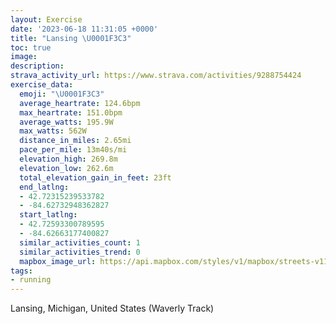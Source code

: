 ```yaml
---
layout: Exercise
date: '2023-06-18 11:31:05 +0000'
title: "Lansing \U0001F3C3"
toc: true
image:
description:
strava_activity_url: https://www.strava.com/activities/9288754424
exercise_data:
  emoji: "\U0001F3C3"
  average_heartrate: 124.6bpm
  max_heartrate: 151.0bpm
  average_watts: 195.9W
  max_watts: 562W
  distance_in_miles: 2.65mi
  pace_per_mile: 13m40s/mi
  elevation_high: 269.8m
  elevation_low: 262.6m
  total_elevation_gain_in_feet: 23ft
  end_latlng:
  - 42.72315239533782
  - -84.62732948362827
  start_latlng:
  - 42.72593300789595
  - -84.62663177400827
  similar_activities_count: 1
  similar_activities_trend: 0
  mapbox_image_url: https://api.mapbox.com/styles/v1/mapbox/streets-v11/static/path-5+787af2-1.0(%7DcxcGl%60ocOOIUSAG%3FUOWGEa%40G_%40o%40%7D%40_Ag%40w%40OIGBO%5Ca%40n%40%5Db%40MJg%40_%40E_%40CAqB%40UCUG%7DA%40G%40ED%40TCDC%40OAODCH%3FJOF%5BZMd%40A%60%40BNHTTTXDzD%40NGNOHUDY%3FYGWKUOMYEuDAYJQVKb%40Bd%40J%5CJLJFZDjD%3FNANINOHUBS%3FSE%5BIUOOSGIAwDA_%40OOAOFIHIVCT%40nBLXRTPDh%40%40SE%5BAMCGCKSIUAY%40mBHYRS%5CE%5EFBFAJc%40NMNITER%3FZBPHTNNJHL%40%5E%40C%3F%3FD%3Fp%40JABWCB%3FRR%40B%5BAT%40BJ%3FBB%3F%5D%3F%5EBCHA%40GFI%3FEE%40%3FE%40DGD%3FFLBBSEH%40JF%40J%3FBYCP%40HL%40BC%40UABAPB%40F%3F%40A%3FSCEYA%5B%3FABYBMFq%40M%3FETCHODAjC%3FXEPSJYBe%40E%5BGQIMMIOC%7BDCZ%3FJGBK%40%5BDUFAhA%40%5EEPJjD%40x%40EJEd%40q%40HCb%40t%40jApAf%40r%40%5EJHFF%5CE%5EJR%60AbAH%40%60%40IH%3FDBAd%40D%60%40AtDBNXPJX%3Fj%40Cp%40BT%3FnADZHDh%40DvA%3Fl%40%40xBd%40),pin-s-s+e5b22e(-84.62359,42.72719),pin-s-f+89ae00(-84.62694000000003,42.72490999999998)/auto/800x800?access_token=pk.eyJ1Ijoiam9zaGJlY2ttYW4iLCJhIjoiY205eWR2aDd1MWZ6djJrbXc4a3M0bWZleiJ9.XiG9OWkNcZk2QzjJbxLB4A
tags:
- running
---
```




Lansing, Michigan, United States (Waverly Track)
